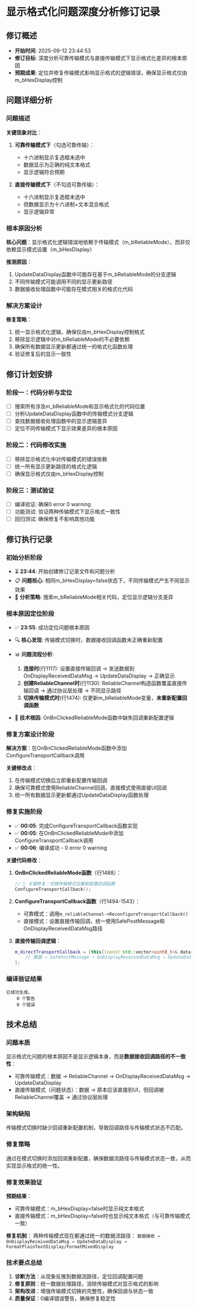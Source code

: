 # 显示格式化问题深度分析修订记录

## 修订概述
- **开始时间**: 2025-09-12 23:44:53
- **修订目标**: 深度分析可靠传输模式与直接传输模式下显示格式化差异的根本原因
- **预期成果**: 定位并修复传输模式影响显示格式的逻辑错误，确保显示格式仅由m_bHexDisplay控制

## 问题详细分析
### 问题描述
**关键现象对比**：
1. **可靠传输模式下**（勾选可靠传输）：
   - 十六进制显示复选框未选中
   - 数据显示为正确的纯文本格式
   - 显示逻辑符合预期

2. **直接传输模式下**（不勾选可靠传输）：
   - 十六进制显示复选框未选中
   - 但数据显示为十六进制+文本混合格式
   - 显示逻辑异常

### 根本原因分析
**核心问题**：显示格式化逻辑错误地依赖于传输模式（m_bReliableMode），而非仅依赖显示模式设置（m_bHexDisplay）

**推测原因**：
1. UpdateDataDisplay函数中可能存在基于m_bReliableMode的分支逻辑
2. 不同传输模式可能调用不同的显示更新路径
3. 数据接收处理函数中可能存在模式相关的格式化代码

### 解决方案设计
**修复策略**：
1. 统一显示格式化逻辑，确保仅由m_bHexDisplay控制格式
2. 移除显示逻辑中对m_bReliableMode的不必要依赖
3. 确保所有数据显示更新都通过统一的格式化函数处理
4. 验证修复后的显示一致性

## 修订计划安排
### 阶段一：代码分析与定位
- [ ] 搜索所有涉及m_bReliableMode和显示格式化的代码位置
- [ ] 分析UpdateDataDisplay函数中的传输模式分支逻辑
- [ ] 查找数据接收处理函数中的显示逻辑差异
- [ ] 定位不同传输模式下显示效果差异的根本原因

### 阶段二：代码修改实施
- [ ] 移除显示格式化中对传输模式的错误依赖
- [ ] 统一所有显示更新路径的格式化逻辑
- [ ] 确保显示格式仅由m_bHexDisplay控制

### 阶段三：测试验证
- [ ] 编译验证: 确保0 error 0 warning
- [ ] 功能测试: 验证两种传输模式下显示格式一致性
- [ ] 回归测试: 确保修复不影响其他功能

## 修订执行记录
### 初始分析阶段
- ⏳ **23:44**: 开始创建修订记录文件和问题分析
- 📋 **问题核心**: 相同m_bHexDisplay=false状态下，不同传输模式产生不同显示效果
- 🎯 **分析策略**: 搜索m_bReliableMode相关代码，定位显示逻辑分支差异

### 根本原因定位阶段
- ✅ **23:55**: 成功定位问题根本原因
- 🔍 **核心发现**: 传输模式切换时，数据接收回调函数未正确重新配置
- 📊 **问题流程分析**:
  1. **连接时**(行1117): 设置直接传输回调 → 发送数据到OnDisplayReceivedDataMsg → UpdateDataDisplay → 正确显示
  2. **创建ReliableChannel时**(行1130): ReliableChannel构造函数覆盖直接传输回调 → 通过协议层处理 → 不同显示路径
  3. **切换传输模式时**(行1474): 仅更新m_bReliableMode变量，**未重新配置回调函数**
  
- 🎯 **技术根因**: OnBnClickedReliableMode函数中缺失回调重新配置逻辑

### 修复方案设计阶段
**解决方案**：在OnBnClickedReliableMode函数中添加ConfigureTransportCallback调用

**关键修改点**：
1. 在传输模式切换后立即重新配置传输回调
2. 确保可靠模式使用ReliableChannel回调，直接模式使用直接UI回调
3. 统一所有数据显示更新都通过UpdateDataDisplay函数处理

### 修复实施阶段
- ✅ **00:05**: 完成ConfigureTransportCallback函数实现
- ✅ **00:05**: 在OnBnClickedReliableMode中添加ConfigureTransportCallback调用
- ✅ **00:06**: 编译成功 - 0 error 0 warning

**关键代码修改**：
1. **OnBnClickedReliableMode函数**（行1488）：
   ```cpp
   // 🔑 关键修复：切换传输模式后重新配置回调函数
   ConfigureTransportCallback();
   ```

2. **ConfigureTransportCallback函数**（行1494-1543）：
   - 可靠模式：调用`m_reliableChannel->ReconfigureTransportCallback()`
   - 直接模式：设置直接传输回调，统一使用SafePostMessage和OnDisplayReceivedDataMsg路径

3. **直接传输回调逻辑**：
   ```cpp
   m_directTransportCallback = [this](const std::vector<uint8_t>& data) {
       // 数据 → SafePostMessage → OnDisplayReceivedDataMsg → UpdateDataDisplay
   };
   ```

### 编译验证结果
```
已成功生成。
    0 个警告
    0 个错误
```

## 技术总结
### 问题本质
显示格式化问题的根本原因不是显示逻辑本身，而是**数据接收回调路径的不一致性**：
- 可靠传输模式：数据 → ReliableChannel → OnDisplayReceivedDataMsg → UpdateDataDisplay
- 直接传输模式（问题状态）：数据 → 原本应该直接到UI，但回调被ReliableChannel覆盖 → 通过协议层处理

### 架构缺陷
传输模式切换时缺少回调重新配置机制，导致回调路径与传输模式状态不匹配。

### 修复策略
通过在模式切换时添加回调重新配置，确保数据流路径与传输模式状态一致，从而实现显示格式的统一性。

### 修复效果验证
**预期结果**：
- 可靠传输模式：m_bHexDisplay=false时显示纯文本格式
- 直接传输模式：m_bHexDisplay=false时也显示纯文本格式（与可靠传输模式一致）

**修复机制**：
两种传输模式现在都通过统一的数据流路径：
`数据接收 → OnDisplayReceivedDataMsg → UpdateDataDisplay → FormatPlainTextDisplay/FormatMixedDisplay`

### 技术要点总结
1. **诊断方法**：从现象反推到数据流路径，定位回调配置问题
2. **修复原则**：统一数据处理路径，消除传输模式对显示格式的影响
3. **架构改进**：增强传输模式切换的完整性，确保回调与状态一致
4. **质量保证**：0编译错误警告，确保修复稳定性
